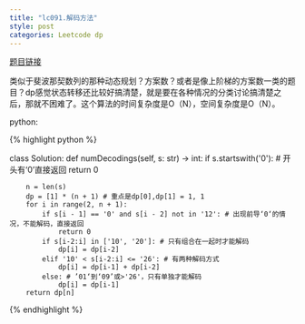 ```yaml
---
title: "lc091.解码方法"
style: post
categories: Leetcode dp
---
```


[题目链接]()

类似于斐波那契数列的那种动态规划？方案数？或者是像上阶梯的方案数一类的题目？dp感觉状态转移还比较好搞清楚，就是要在各种情况的分类讨论搞清楚之后，那就不困难了。这个算法的时间复杂度是O（N），空间复杂度是O（N）。

python:

{% highlight python %}

class Solution:
    def numDecodings(self, s: str) -> int:
        if s.startswith('0'): # 开头有‘0’直接返回
            return 0
        
        n = len(s)
        dp = [1] * (n + 1) # 重点是dp[0],dp[1] = 1, 1
        for i in range(2, n + 1):
            if s[i - 1] == '0' and s[i - 2] not in '12': # 出现前导‘0‘的情况，不能解码，直接返回
                return 0
            if s[i-2:i] in ['10', '20']: # 只有组合在一起时才能解码
                dp[i] = dp[i-2]
            elif '10' < s[i-2:i] <= '26': # 有两种解码方式
                dp[i] = dp[i-1] + dp[i-2]
            else: # ’01‘到‘09’或>'26'，只有单独才能解码
                dp[i] = dp[i-1]
        return dp[n]

{% endhighlight %}
